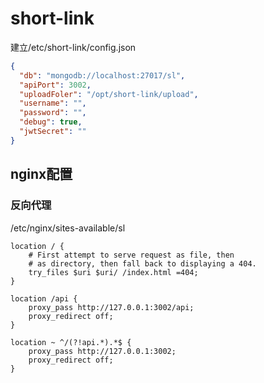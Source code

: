 # short-link

建立/etc/short-link/config.json
```json
{
  "db": "mongodb://localhost:27017/sl",
  "apiPort": 3002,
  "uploadFoler": "/opt/short-link/upload",
  "username": "",
  "password": "",
  "debug": true,
  "jwtSecret": ""
}
```

## nginx配置

### 反向代理
/etc/nginx/sites-available/sl
```
location / {
    # First attempt to serve request as file, then
    # as directory, then fall back to displaying a 404.
    try_files $uri $uri/ /index.html =404;
}

location /api {
    proxy_pass http://127.0.0.1:3002/api;
    proxy_redirect off;
}

location ~ ^/(?!api.*).*$ {
    proxy_pass http://127.0.0.1:3002;
    proxy_redirect off;
}
```